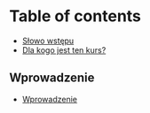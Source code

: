 # Table of contents

* [Słowo wstępu](README.md)
* [Dla kogo jest ten kurs?](dla-kogo-jest-ten-kurs.md)

## Wprowadzenie

* [Wprowadzenie](edsrftghyg/untitled.md)

